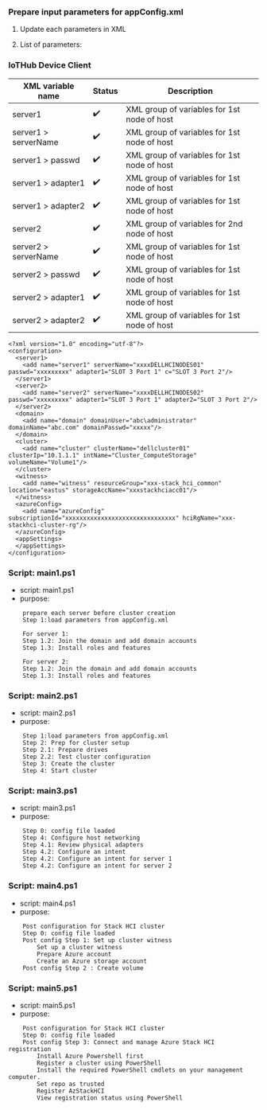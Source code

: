 
### Prepare input parameters for appConfig.xml 

1. Update each parameters in XML

2. List of parameters:


### IoTHub Device Client

| XML variable name  | Status                     | Description                                                                                                                                                                                                          |
|------------------------------------------------------------------------------------------------------------------|----------------------------|----------------------------------------------------------------------------------------------------------------------------------------------------------------------------------------------------------------------|
| server1                     | :heavy_check_mark:         | XML group of variables for 1st node of host                                     |
| server1 > serverName                    | :heavy_check_mark:         | XML group of variables for 1st node of host                                     |
| server1 > passwd                    | :heavy_check_mark:         | XML group of variables for 1st node of host                                     |
| server1 > adapter1                    | :heavy_check_mark:         | XML group of variables for 1st node of host                                     |
| server1 > adapter2                    | :heavy_check_mark:         | XML group of variables for 1st node of host                                     |
| server2                     | :heavy_check_mark:         | XML group of variables for 2nd node of host                                     |
| server2 > serverName                    | :heavy_check_mark:         | XML group of variables for 1st node of host                                     |
| server2 > passwd                    | :heavy_check_mark:         | XML group of variables for 1st node of host                                     |
| server2 > adapter1                    | :heavy_check_mark:         | XML group of variables for 1st node of host                                     |
| server2 > adapter2                    | :heavy_check_mark:         | XML group of variables for 1st node of host                                     |





```hcl
<?xml version="1.0" encoding="utf-8"?>
<configuration>
  <server1>
    <add name="server1" serverName="xxxxDELLHCINODES01" passwd="xxxxxxxxx" adapter1="SLOT 3 Port 1" c="SLOT 3 Port 2"/>
  </server1>
  <server2>
    <add name="server2" serverName="xxxxDELLHCINODES02" passwd="xxxxxxxxx" adapter1="SLOT 3 Port 1" adapter2="SLOT 3 Port 2"/>
  </server2>  
  <domain>
    <add name="domain" domainUser="abc\administrator" domainName="abc.com" domainPasswd="xxxxx"/>
  </domain>  
  <cluster>
    <add name="cluster" clusterName="dellcluster01" clusterIp="10.1.1.1" intName="Cluster_ComputeStorage" volumeName="Volume1"/>
  </cluster>
  <witness>
    <add name="witness" resourceGroup="xxx-stack_hci_common" location="eastus" storageAccName="xxxstackhciacc01"/>
  </witness>
  <azureConfig>
    <add name="azureConfig" subscriptionId="xxxxxxxxxxxxxxxxxxxxxxxxxxxxxxx" hciRgName="xxx-stackhci-cluster-rg"/>
  </azureConfig>
  <appSettings>
  </appSettings>
</configuration>
```


### Script: main1.ps1

- script: main1.ps1
- purpose: 

```hcl
    prepare each server before cluster creation 
    Step 1:load parameters from appConfig.xml

    For server 1:
    Step 1.2: Join the domain and add domain accounts
    Step 1.3: Install roles and features

    For server 2:
    Step 1.2: Join the domain and add domain accounts
    Step 1.3: Install roles and features
```

### Script: main2.ps1

- script: main2.ps1
- purpose: 

```hcl
    Step 1:load parameters from appConfig.xml
    Step 2: Prep for cluster setup
    Step 2.1: Prepare drives
    Step 2.2: Test cluster configuration
    Step 3: Create the cluster
    Step 4: Start cluster 
```

### Script: main3.ps1

- script: main3.ps1
- purpose: 

```hcl
    Step 0: config file loaded 
    Step 4: Configure host networking
    Step 4.1: Review physical adapters
    Step 4.2: Configure an intent
    Step 4.2: Configure an intent for server 1 
    Step 4.2: Configure an intent for server 2 
```

### Script: main4.ps1

- script: main4.ps1
- purpose: 

```hcl
    Post configuration for Stack HCI cluster 
    Step 0: config file loaded 
    Post config Step 1: Set up cluster witness
        Set up a cluster witness
        Prepare Azure account 
        Create an Azure storage account
    Post config Step 2 : Create volume
```

### Script: main5.ps1 

- script: main5.ps1
- purpose: 

```hcl
    Post configuration for Stack HCI cluster 
    Step 0: config file loaded 
    Post config Step 3: Connect and manage Azure Stack HCI registration
        Install Azure Powershell first 
        Register a cluster using PowerShell
        Install the required PowerShell cmdlets on your management computer.
        Set repo as trusted 
        Register AzStackHCI
        View registration status using PowerShell
```